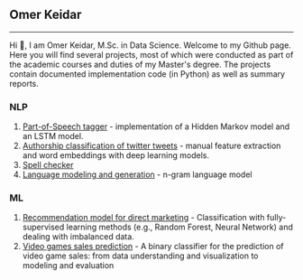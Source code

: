 ## Omer Keidar
___
Hi 👋, I am Omer Keidar, M.Sc. in Data Science. Welcome to my Github page.
Here you will find several projects, most of which were conducted as part of the academic courses and duties of my Master's degree.
The projects contain documented implementation code (in Python) as well as summary reports.

### NLP
1. [Part-of-Speech tagger](https://github.com/Omerk9/Part-of-Speech-tagger) - implementation of a Hidden Markov model and an LSTM model.
2. [Authorship classification of twitter tweets](https://github.com/Omerk9/Authorship-classification-of-twitter-tweets) - manual feature extraction and word embeddings                                                                                                                           with deep learning models.
3. [Spell checker](https://github.com/Omerk9/Spell-Checker)
4. [Language modeling and generation](https://github.com/Omerk9/Language-Modeling-and-Generation) - n-gram language model

### ML
1. [Recommendation model for direct marketing](https://github.com/Omerk9/Recommendation-model-for-bank-direct-marketing) - Classification with fully-supervised learning  methods (e.g., Random Forest, Neural Network) and dealing with imbalanced data.
2. [Video games sales prediction](https://github.com/Omerk9/Video-games-prediction) - A binary classifier for the prediction of video game sales: from data understanding and visualization to modeling and evaluation
